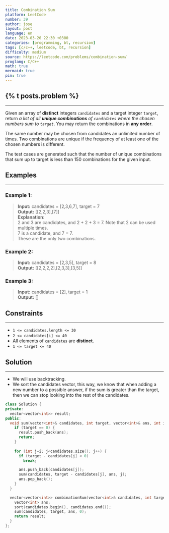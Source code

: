 ```yaml
---
title: Combination Sum
platform: LeetCode
number: 39
author: jose
layout: post
language: en
date: 2023-03-20 22:30 +0300
categories: [programming, bt, recursion]
tags: [c/c++, leetcode, bt, recursion]
difficulty: medium
source: https://leetcode.com/problems/combination-sum/
proglang: C/C++
math: true
mermaid: true
pin: true
---
```

## {% t posts.problem %}
---
Given an array of **distinct** integers `candidates` and a target integer `target`, return *a list of all **unique combinations** of `candidates` where the chosen numbers sum to `target`*. You may return the combinations in **any order**.  

The same number may be chosen from candidates an unlimited number of times. Two combinations are unique if the frequency of at least one of the chosen numbers is different.  

The test cases are generated such that the number of unique combinations that sum up to target is less than 150 combinations for the given input.  

## Examples
---
### **Example 1:**
>**Input:** candidates = [2,3,6,7], target = 7  
>**Output:** [[2,2,3],[7]]  
>**Explanation:**  
>2 and 3 are candidates, and 2 + 2 + 3 = 7. Note that 2 can be used multiple times.  
>7 is a candidate, and 7 = 7.  
>These are the only two combinations.  

### **Example 2:**
>**Input:** candidates = [2,3,5], target = 8  
>**Output:** [[2,2,2,2],[2,3,3],[3,5]]  

### **Example 3:**
>**Input:** candidates = [2], target = 1  
>**Output:** []  

## Constraints
---
- `1 <= candidates.length <= 30`  
- `2 <= candidates[i] <= 40`  
- All elements of `candidates` are **distinct**.  
- `1 <= target <= 40`  

## Solution
---
- We will use backtracking.
- We sort the candidates vector, this way, we know that when adding a new number to a possible answer, if the sum is greater than the target, then we can stop looking into the rest of the candidates.  

```c++
class Solution {
private:
  vector<vector<int>> result;
public:
  void sum(vector<int>& candidates, int target, vector<int>& ans, int i) {
    if (target == 0) {
      result.push_back(ans);
      return;
    }
        
    for (int j=i; j<candidates.size(); j++) {
      if (target - candidates[j] < 0)
        break;

      ans.push_back(candidates[j]);
      sum(candidates, target - candidates[j], ans, j);
      ans.pop_back();
    }
  }

  vector<vector<int>> combinationSum(vector<int>& candidates, int target) {
    vector<int> ans;
    sort(candidates.begin(), candidates.end());
    sum(candidates, target, ans, 0);
    return result;
  }
};
```
